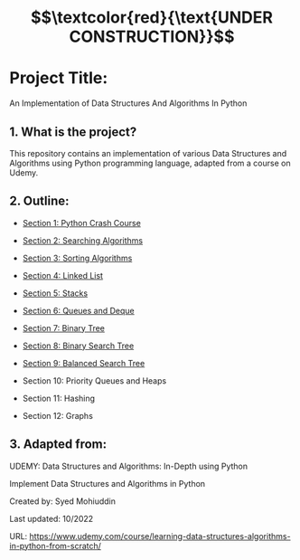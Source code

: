 # $$\textcolor{red}{\text{UNDER CONSTRUCTION}}$$

# Project Title:

An Implementation of Data Structures And Algorithms In Python

## 1. What is the project?

This repository contains an implementation of various Data Structures and Algorithms using Python programming language, 
adapted from a course on Udemy.

## 2. Outline:

- [Section 1: Python Crash Course](Section_1(Python-Crash-Course)/)

- [Section 2: Searching Algorithms](Section_2(Search-Algorithms)/)

- [Section 3: Sorting Algorithms](Section_3(Sorting-Algorithms))

- [Section 4: Linked List](Section_4(Linked_List))

- [Section 5: Stacks](Section_5(Stacks))

- [Section 6: Queues and Deque](Section_6(Queue-Deque))

- [Section 7: Binary Tree](Section_7(Binary-Trees))

- [Section 8: Binary Search Tree](Section_8(Binary-Search-Tree))

- [Section 9: Balanced Search Tree](Section_9(Balanced-Search-Tree))

- Section 10: Priority Queues and Heaps

- Section 11: Hashing

- Section 12: Graphs

## 3. Adapted from: 

UDEMY: Data Structures and Algorithms: In-Depth using Python

Implement Data Structures and Algorithms in Python

Created by: Syed Mohiuddin

Last updated: 10/2022

URL: https://www.udemy.com/course/learning-data-structures-algorithms-in-python-from-scratch/

